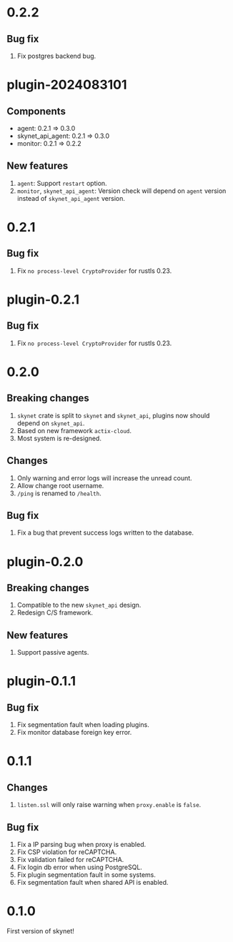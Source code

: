 # 0.2.2
## Bug fix
1. Fix postgres backend bug.

# plugin-2024083101
## Components
- agent: 0.2.1 => 0.3.0
- skynet_api_agent: 0.2.1 => 0.3.0
- monitor: 0.2.1 => 0.2.2

## New features
1. `agent`: Support `restart` option.
2. `monitor`, `skynet_api_agent`: Version check will depend on `agent` version instead of `skynet_api_agent` version.

# 0.2.1
## Bug fix
1. Fix `no process-level CryptoProvider` for rustls 0.23. 

# plugin-0.2.1
## Bug fix
1. Fix `no process-level CryptoProvider` for rustls 0.23. 

# 0.2.0
## Breaking changes
1. `skynet` crate is split to `skynet` and `skynet_api`, plugins now should depend on `skynet_api`.
2. Based on new framework `actix-cloud`.
3. Most system is re-designed.

## Changes
1. Only warning and error logs will increase the unread count.
2. Allow change root username.
3. `/ping` is renamed to `/health`.

## Bug fix
1. Fix a bug that prevent success logs written to the database.

# plugin-0.2.0
## Breaking changes
1. Compatible to the new `skynet_api` design.
2. Redesign C/S framework.

## New features
1. Support passive agents.

# plugin-0.1.1
## Bug fix
1. Fix segmentation fault when loading plugins.
2. Fix monitor database foreign key error.

# 0.1.1
## Changes
1. `listen.ssl` will only raise warning when `proxy.enable` is `false`.

## Bug fix
1. Fix a IP parsing bug when proxy is enabled.
2. Fix CSP violation for reCAPTCHA.
3. Fix validation failed for reCAPTCHA.
4. Fix login db error when using PostgreSQL.
5. Fix plugin segmentation fault in some systems.
6. Fix segmentation fault when shared API is enabled.

# 0.1.0
First version of skynet!